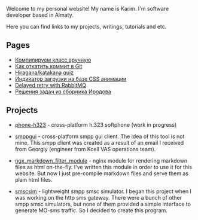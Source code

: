 <!DOCTYPE html>
<html lang='en'>
<head>
  <meta charset='utf-8'>
  <meta content='width=device-width, initial-scale=1.0' name='viewport'>
  <title>Home page of ukarim.com</title>
  <link rel="stylesheet" href="base.css">
</head>


Welcome to my personal website! My name is Karim. I'm software developer based in Almaty.

Here you can find links to my projects, writings, tutorials and etc.

## Pages

- [Компилируем класс вручную](classfile.html)
- [Как откатить коммит в Git](gitrevert.html)
- [Hiragana/katakana quiz](kana.html)
- [Индикатор загрузки на базе CSS анимации](css-spinner.html)
- [Delayed retry with RabbitMQ](rabbitmq-retry.html)
- [Решения задач из сборника Иродова](irodov.html)

## Projects

- [phone-h323](https://github.com/ukarim/phone-h323) - cross-platform h.323 softphone
  (work in progress)

- [smppgui](https://github.com/ukarim/smppgui) - cross-platform smpp gui client. The idea
  of this tool is not mine. This smpp client was created as a result of an email I received
  from Georgiy (engineer from Kcell VAS operations team).

- [ngx_markdown_filter_module](https://github.com/ukarim/ngx_markdown_filter_module) -
  nginx module for rendering markdown files as html on-the-fly. I've written this module
  in order to use it for this website. But now I just pre-compile markdown files and serve
  them as plain html files.

- [smscsim](https://github.com/ukarim/smscsim) - lightweight smpp smsc simulator. I began
  this project when I was working on the http sms gateway. There were a bunch of other smpp
  smsc simulators, but none of them provided a simple interface to generate MO-sms traffic.
  So I decided to create this program.
